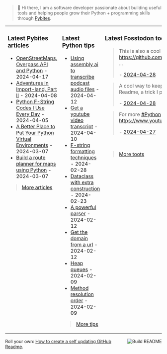 > 👋 Hi there, I am a software developer passionate about building useful tools and helping people grow their Python + programming skills through <a href="https://pybit.es" target="_blank">Pybites</a>.

<table><tr><td valign="top" width="33%">

### Latest Pybites articles

<ul>

  <li><a href="https://pybit.es/articles/openstreetmaps-overpass-api-and-python/" target="_blank">OpenStreetMaps, Overpass API and Python</a> - 2024-04-17</li>

  <li><a href="https://pybit.es/articles/adventures-in-import-land-part-ii/" target="_blank">Adventures in Import-land, Part II</a> - 2024-04-08</li>

  <li><a href="https://pybit.es/articles/python-f-string-codes-i-use-every-day/" target="_blank">Python F-String Codes I Use Every Day</a> - 2024-04-05</li>

  <li><a href="https://pybit.es/articles/a-better-place-to-put-your-python-virtual-environments/" target="_blank">A Better Place to Put Your Python Virtual Environments</a> - 2024-03-07</li>

  <li><a href="https://pybit.es/articles/build-a-route-planner-for-maps-using-python/" target="_blank">Build a route planner for maps using Python</a> - 2024-03-07</li>

</ul>

> <a href="https://pybit.es/articles/" target="_blank">More articles</a>


</td><td valign="top" width="34%">

### Latest Python tips

<ul>

  <li><a href="https://github.com/bbelderbos/bobcodesit/blob/main/notes/20240412111523.md" target="_blank">Using assembly ai to transcribe podcast audio files</a> - 2024-04-12</li>

  <li><a href="https://github.com/bbelderbos/bobcodesit/blob/main/notes/20240410190949.md" target="_blank">Get a youtube video transcript</a> - 2024-04-10</li>

  <li><a href="https://github.com/bbelderbos/bobcodesit/blob/main/notes/20240228143839.md" target="_blank">F-string formatting techniques</a> - 2024-02-28</li>

  <li><a href="https://github.com/bbelderbos/bobcodesit/blob/main/notes/20240223145038.md" target="_blank">Dataclass with extra construction</a> - 2024-02-23</li>

  <li><a href="https://github.com/bbelderbos/bobcodesit/blob/main/notes/20240212164917.md" target="_blank">A powerful parser</a> - 2024-02-12</li>

  <li><a href="https://github.com/bbelderbos/bobcodesit/blob/main/notes/20240212145044.md" target="_blank">Get the domain from a url</a> - 2024-02-12</li>

  <li><a href="https://github.com/bbelderbos/bobcodesit/blob/main/notes/20240209140325.md" target="_blank">Heap queues</a> - 2024-02-09</li>

  <li><a href="https://github.com/bbelderbos/bobcodesit/blob/main/notes/20240209135049.md" target="_blank">Method resolution order</a> - 2024-02-09</li>

</ul>

> <a href="https://github.com/bbelderbos/bobcodesit" target="_blank">More tips</a>


</td><td valign="top" width="33%">

### Latest Fosstodon toots


  <blockquote>
  <p>This is also a cool use case of GitHub Actions by the way: <br /><a href="https://github.com/bbelderbos/bbelderbos/blob/main/.github/workflows/update.yml" rel="nofollow noopener noreferrer" target="_blank"><span class="invisible">https://</span><span class="ellipsis">github.com/bbelderbos/bbelderb</span><span class="invisible">os/blob/main/.github/workflows/update.yml</span></a> ...</p>
  - <a href="https://fosstodon.org/@bbelderbos/112348968069024639" target="_blank">2024-04-28</a>
  </blockquote>

  <blockquote>
  <p>A cool way to keep your <a class="mention hashtag" href="https://fosstodon.org/tags/GitHub" rel="tag">#<span>GitHub</span></a> profile up2date is by creating a self-updating Readme, a trick I picked up from Simon Willison.  ...</p>
  - <a href="https://fosstodon.org/@bbelderbos/112348968047631434" target="_blank">2024-04-28</a>
  </blockquote>

  <blockquote>
  <p>For more <a class="mention hashtag" href="https://fosstodon.org/tags/Python" rel="tag">#<span>Python</span></a> <a class="mention hashtag" href="https://fosstodon.org/tags/developer" rel="tag">#<span>developer</span></a> content subscribe to our YouTube channel: <a href="https://www.youtube.com/c/pybites" rel="nofollow noopener noreferrer" target="_blank"><span class="invisible">https://www.</span><span class="">youtube.com/c/pybites</span><span class="invisible"></span></a></p>
  - <a href="https://fosstodon.org/@bbelderbos/112343306210255176" target="_blank">2024-04-27</a>
  </blockquote>


<br>

> <a href="https://fosstodon.org/@bbelderbos" target="_blank">More toots</a>


</td></tr></table>

<a href="https://github.com/bbelderbos/bbelderbos/actions" target="_blank"><img src="https://github.com/bbelderbos/bbelderbos/workflows/Daily%20Update/badge.svg" align="right" alt="Build README"></a>Roll your own: <a href="https://pybit.es/articles/how-to-create-a-self-updating-github-readme/" target="_blank">How to create a self updating GitHub Readme</a>.